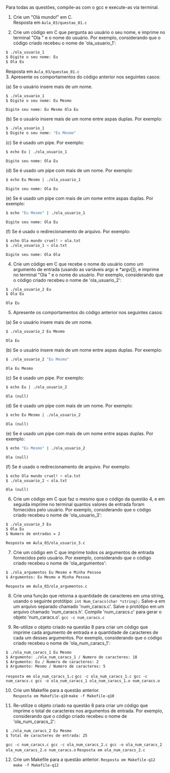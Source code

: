 Para todas as questões, compile-as com o gcc e execute-as via terminal.

1. Crie um "Olá mundo!" em C.  
Resposta em `Aula_03/questao_01.c`

2. Crie um código em C que pergunta ao usuário o seu nome, e imprime no terminal "Ola " e o nome do usuário. Por exemplo, considerando que o código criado recebeu o nome de 'ola_usuario_1':  
```bash
$ ./ola_usuario_1
$ Digite o seu nome: Eu
$ Ola Eu
```  
Resposta em `Aula_03/questao_01.c`  
3. Apresente os comportamentos do código anterior nos seguintes casos:

(a) Se o usuário insere mais de um nome.
```bash
$ ./ola_usuario_1
$ Digite o seu nome: Eu Mesmo
```  
`
Digite seu nome:
Eu Mesmo
Ola Eu
`


(b) Se o usuário insere mais de um nome entre aspas duplas. Por exemplo:
```bash
$ ./ola_usuario_1
$ Digite o seu nome: "Eu Mesmo"
```

(c) Se é usado um pipe. Por exemplo:
```bash
$ echo Eu | ./ola_usuario_1
```

`
Digite seu nome:
Ola Eu
`


(d) Se é usado um pipe com mais de um nome. Por exemplo:
```bash
$ echo Eu Mesmo | ./ola_usuario_1
```
`
Digite seu nome:
Ola Eu
`

(e) Se é usado um pipe com mais de um nome entre aspas duplas. Por exemplo:
```bash
$ echo "Eu Mesmo" | ./ola_usuario_1
```

`
Digite seu nome:
Ola Eu
`

(f) Se é usado o redirecionamento de arquivo. Por exemplo:
```bash
$ echo Ola mundo cruel! > ola.txt
$ ./ola_usuario_1 < ola.txt
```

`
Digite seu nome:
Ola Ola
`

4. Crie um código em C que recebe o nome do usuário como um argumento de entrada (usando as variáveis argc e *argv[]), e imprime no terminal "Ola " e o nome do usuário. Por exemplo, considerando que o código criado recebeu o nome de 'ola_usuario_2':

```bash
$ ./ola_usuario_2 Eu
$ Ola Eu
```

`
Ola Eu
`

5. Apresente os comportamentos do código anterior nos seguintes casos:

(a) Se o usuário insere mais de um nome.
```bash
$ ./ola_usuario_2 Eu Mesmo
```

`
Ola Eu
`

(b) Se o usuário insere mais de um nome entre aspas duplas. Por exemplo:
```bash
$ ./ola_usuario_2 "Eu Mesmo"
```

`
Ola Eu Mesmo
`

(c) Se é usado um pipe. Por exemplo:
```bash
$ echo Eu | ./ola_usuario_2
```

`
Ola (null)
`

(d) Se é usado um pipe com mais de um nome. Por exemplo:
```bash
$ echo Eu Mesmo | ./ola_usuario_2
```

`
Ola (null)
`

(e) Se é usado um pipe com mais de um nome entre aspas duplas. Por exemplo:
```bash
$ echo "Eu Mesmo" | ./ola_usuario_2
```

`
Ola (null)
`

(f) Se é usado o redirecionamento de arquivo. Por exemplo:
```bash
$ echo Ola mundo cruel! > ola.txt
$ ./ola_usuario_2 < ola.txt
```

`
Ola (null)
`

6. Crie um código em C que faz o mesmo que o código da questão 4, e em seguida imprime no terminal quantos valores de entrada foram fornecidos pelo usuário. Por exemplo, considerando que o código criado recebeu o nome de 'ola_usuario_3':

```bash
$ ./ola_usuario_3 Eu
$ Ola Eu
$ Numero de entradas = 2
```

`Resposta em Aula_03/ola_usuario_3.c`

7. Crie um código em C que imprime todos os argumentos de entrada fornecidos pelo usuário. Por exemplo, considerando que o código criado recebeu o nome de 'ola_argumentos':

```bash
$ ./ola_argumentos Eu Mesmo e Minha Pessoa
$ Argumentos: Eu Mesmo e Minha Pessoa
```

`Resposta em Aula_03/ola_argumentos.c`

8. Crie uma função que retorna a quantidade de caracteres em uma string, usando o seguinte protótipo:
`int Num_Caracs(char *string);` Salve-a em um arquivo separado chamado 'num_caracs.c'. Salve o protótipo em um arquivo chamado 'num_caracs.h'. Compile 'num_caracs.c' para gerar o objeto 'num_caracs.o'.
`gcc -c num_caracs.c`

9. Re-utilize o objeto criado na questão 8 para criar um código que imprime cada argumento de entrada e a quantidade de caracteres de cada um desses argumentos. Por exemplo, considerando que o código criado recebeu o nome de 'ola_num_caracs_1':

```bash
$ ./ola_num_caracs_1 Eu Mesmo
$ Argumento: ./ola_num_caracs_1 / Numero de caracteres: 18
$ Argumento: Eu / Numero de caracteres: 2
$ Argumento: Mesmo / Numero de caracteres: 5
```

`resposta em ola_num_caracs_1.c`
`
gcc -c ola_num_caracs_1.c
gcc -c num_caracs.c
gcc -o ola_num_caracs_1 ola_num_caracs_1.o num_caracs.o
`

10. Crie um Makefile para a questão anterior.  
`Resposta em Makefile-q10`
`make -f Makefile-q10`


11. Re-utilize o objeto criado na questão 8 para criar um código que imprime o total de caracteres nos argumentos de entrada. Por exemplo, considerando que o código criado recebeu o nome de 'ola_num_caracs_2':

```bash
$ ./ola_num_caracs_2 Eu Mesmo
$ Total de caracteres de entrada: 25
```  
`
gcc -c num_caracs.c
gcc -c ola_num_caracs_2.c
gcc -o ola_num_caracs_2 ola_num_caracs_2.o num_caracs.o
`
`Resposta em ola_num_caracs_2.c`

12. Crie um Makefile para a questão anterior.
`Resposta em Makefile-q12`
`make -f Makefile-q12`